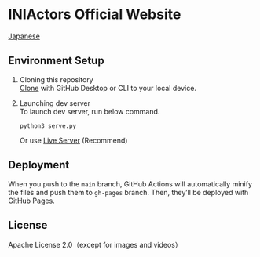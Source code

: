 # INIActors Official Website
[Japanese](README.md)  

## Environment Setup
1. Cloning this repository  
[Clone](https://docs.github.com/en/github/creating-cloning-and-archiving-repositories/cloning-a-repository-from-github/cloning-a-repository) with GitHub Desktop or CLI to your local device.  

2. Launching dev server   
To launch dev server, run below command.  
    ```shell
    python3 serve.py
    ```  
    Or use [Live Server](https://marketplace.visualstudio.com/items?itemName=ritwickdey.LiveServer) (Recommend)

## Deployment
When you push to the `main` branch, GitHub Actions will automatically minify the files and push them to `gh-pages` branch. Then, they’ll be deployed with GitHub Pages.

## License
Apache License 2.0（except for images and videos）